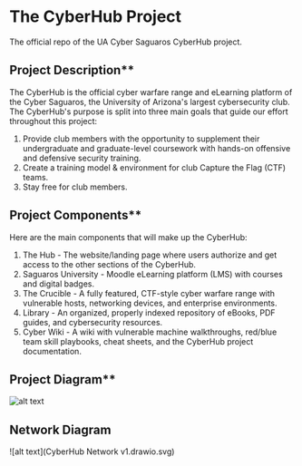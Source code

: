 # The CyberHub Project

The official repo of the UA Cyber Saguaros CyberHub project.

## Project Description**

The CyberHub is the official cyber warfare range and eLearning platform of the Cyber Saguaros, the University of Arizona's largest cybersecurity club. The CyberHub's purpose is split into three main goals that guide our effort throughout this project:
1. Provide club members with the opportunity to supplement their undergraduate and graduate-level coursework with hands-on offensive and defensive security training.
2. Create a training model & environment for club Capture the Flag (CTF) teams.
3. Stay free for club members.

## Project Components**

Here are the main components that will make up the CyberHub:
1. The Hub - The website/landing page where users authorize and get access to the other sections of the CyberHub.
2. Saguaros University - Moodle eLearning platform (LMS) with courses and digital badges.
3. The Crucible - A fully featured, CTF-style cyber warfare range with vulnerable hosts, networking devices, and enterprise environments. 
4. Library - An organized, properly indexed repository of eBooks, PDF guides, and cybersecurity resources.
5. Cyber Wiki - A wiki with vulnerable machine walkthroughs, red/blue team skill playbooks, cheat sheets, and the CyberHub project documentation.

## Project Diagram**

![alt text](https://github.com/echumley/CyberHub-Project/blob/15e9d9d7a948f42f647a059a963ff6719399bc96/CyberHub.png)

## Network Diagram

![alt text](CyberHub Network v1.drawio.svg)
